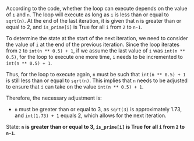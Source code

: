 According to the code, whether the loop can execute depends on the value of `i` and `n`. The loop will execute as long as `i` is less than or equal to `sqrt(n)`. At the end of the last iteration, it is given that `n` is greater than or equal to 2, and `is_prime[i]` is True for all `i` from `2` to `n-1`. 

To determine the state at the start of the next iteration, we need to consider the value of `i` at the end of the previous iteration. Since the loop iterates from `2` to `int(n ** 0.5) + 1`, if we assume the last value of `i` was `int(n ** 0.5)`, for the loop to execute one more time, `i` needs to be incremented to `int(n ** 0.5) + 1`. 

Thus, for the loop to execute again, `n` must be such that `int(n ** 0.5) + 1` is still less than or equal to `sqrt(n)`. This implies that `n` needs to be adjusted to ensure that `i` can take on the value `int(n ** 0.5) + 1`. 

Therefore, the necessary adjustment is:
- `n` must be greater than or equal to 3, as `sqrt(3)` is approximately 1.73, and `int(1.73) + 1` equals 2, which allows for the next iteration.

State: **`n` is greater than or equal to 3, `is_prime[i]` is True for all `i` from `2` to `n-1`.**